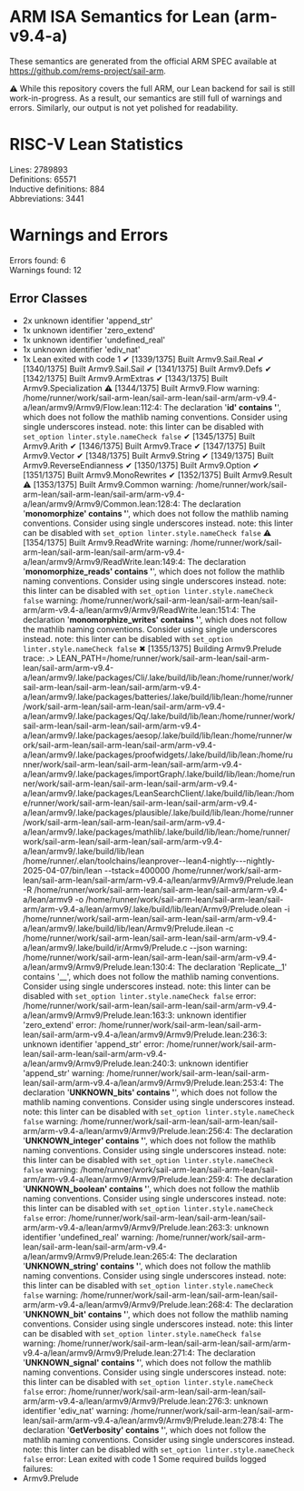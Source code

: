 # ARM ISA Semantics for Lean (arm-v9.4-a)

These semantics are generated from the official ARM SPEC available at
https://github.com/rems-project/sail-arm.

⚠️ While this repository covers the full ARM, our Lean backend for sail
is still work-in-progress. As a result, our semantics are still full of warnings
and errors. Similarly, our output is not yet polished for readability.
# RISC-V Lean Statistics

Lines: 2789893  
Definitions: 65571  
Inductive definitions: 884  
Abbreviations: 3441  

# Warnings and Errors

Errors found: 6  
Warnings found: 12  

## Error Classes

- 2x unknown identifier 'append_str'
- 1x unknown identifier 'zero_extend'
- 1x unknown identifier 'undefined_real'
- 1x unknown identifier 'ediv_nat'
- 1x Lean exited with code 1
✔ [1339/1375] Built Armv9.Sail.Real
✔ [1340/1375] Built Armv9.Sail.Sail
✔ [1341/1375] Built Armv9.Defs
✔ [1342/1375] Built Armv9.ArmExtras
✔ [1343/1375] Built Armv9.Specialization
⚠ [1344/1375] Built Armv9.Flow
warning: /home/runner/work/sail-arm-lean/sail-arm-lean/sail-arm/arm-v9.4-a/lean/armv9/Armv9/Flow.lean:112:4: The declaration '__id' contains '__', which does not follow the mathlib naming conventions. Consider using single underscores instead.
note: this linter can be disabled with `set_option linter.style.nameCheck false`
✔ [1345/1375] Built Armv9.Arith
✔ [1346/1375] Built Armv9.Trace
✔ [1347/1375] Built Armv9.Vector
✔ [1348/1375] Built Armv9.String
✔ [1349/1375] Built Armv9.ReverseEndianness
✔ [1350/1375] Built Armv9.Option
✔ [1351/1375] Built Armv9.MonoRewrites
✔ [1352/1375] Built Armv9.Result
⚠ [1353/1375] Built Armv9.Common
warning: /home/runner/work/sail-arm-lean/sail-arm-lean/sail-arm/arm-v9.4-a/lean/armv9/Armv9/Common.lean:128:4: The declaration '__monomorphize' contains '__', which does not follow the mathlib naming conventions. Consider using single underscores instead.
note: this linter can be disabled with `set_option linter.style.nameCheck false`
⚠ [1354/1375] Built Armv9.ReadWrite
warning: /home/runner/work/sail-arm-lean/sail-arm-lean/sail-arm/arm-v9.4-a/lean/armv9/Armv9/ReadWrite.lean:149:4: The declaration '__monomorphize_reads' contains '__', which does not follow the mathlib naming conventions. Consider using single underscores instead.
note: this linter can be disabled with `set_option linter.style.nameCheck false`
warning: /home/runner/work/sail-arm-lean/sail-arm-lean/sail-arm/arm-v9.4-a/lean/armv9/Armv9/ReadWrite.lean:151:4: The declaration '__monomorphize_writes' contains '__', which does not follow the mathlib naming conventions. Consider using single underscores instead.
note: this linter can be disabled with `set_option linter.style.nameCheck false`
✖ [1355/1375] Building Armv9.Prelude
trace: .> LEAN_PATH=/home/runner/work/sail-arm-lean/sail-arm-lean/sail-arm/arm-v9.4-a/lean/armv9/.lake/packages/Cli/.lake/build/lib/lean:/home/runner/work/sail-arm-lean/sail-arm-lean/sail-arm/arm-v9.4-a/lean/armv9/.lake/packages/batteries/.lake/build/lib/lean:/home/runner/work/sail-arm-lean/sail-arm-lean/sail-arm/arm-v9.4-a/lean/armv9/.lake/packages/Qq/.lake/build/lib/lean:/home/runner/work/sail-arm-lean/sail-arm-lean/sail-arm/arm-v9.4-a/lean/armv9/.lake/packages/aesop/.lake/build/lib/lean:/home/runner/work/sail-arm-lean/sail-arm-lean/sail-arm/arm-v9.4-a/lean/armv9/.lake/packages/proofwidgets/.lake/build/lib/lean:/home/runner/work/sail-arm-lean/sail-arm-lean/sail-arm/arm-v9.4-a/lean/armv9/.lake/packages/importGraph/.lake/build/lib/lean:/home/runner/work/sail-arm-lean/sail-arm-lean/sail-arm/arm-v9.4-a/lean/armv9/.lake/packages/LeanSearchClient/.lake/build/lib/lean:/home/runner/work/sail-arm-lean/sail-arm-lean/sail-arm/arm-v9.4-a/lean/armv9/.lake/packages/plausible/.lake/build/lib/lean:/home/runner/work/sail-arm-lean/sail-arm-lean/sail-arm/arm-v9.4-a/lean/armv9/.lake/packages/mathlib/.lake/build/lib/lean:/home/runner/work/sail-arm-lean/sail-arm-lean/sail-arm/arm-v9.4-a/lean/armv9/.lake/build/lib/lean /home/runner/.elan/toolchains/leanprover--lean4-nightly---nightly-2025-04-07/bin/lean --tstack=400000 /home/runner/work/sail-arm-lean/sail-arm-lean/sail-arm/arm-v9.4-a/lean/armv9/Armv9/Prelude.lean -R /home/runner/work/sail-arm-lean/sail-arm-lean/sail-arm/arm-v9.4-a/lean/armv9 -o /home/runner/work/sail-arm-lean/sail-arm-lean/sail-arm/arm-v9.4-a/lean/armv9/.lake/build/lib/lean/Armv9/Prelude.olean -i /home/runner/work/sail-arm-lean/sail-arm-lean/sail-arm/arm-v9.4-a/lean/armv9/.lake/build/lib/lean/Armv9/Prelude.ilean -c /home/runner/work/sail-arm-lean/sail-arm-lean/sail-arm/arm-v9.4-a/lean/armv9/.lake/build/ir/Armv9/Prelude.c --json
warning: /home/runner/work/sail-arm-lean/sail-arm-lean/sail-arm/arm-v9.4-a/lean/armv9/Armv9/Prelude.lean:130:4: The declaration 'Replicate__1' contains '__', which does not follow the mathlib naming conventions. Consider using single underscores instead.
note: this linter can be disabled with `set_option linter.style.nameCheck false`
error: /home/runner/work/sail-arm-lean/sail-arm-lean/sail-arm/arm-v9.4-a/lean/armv9/Armv9/Prelude.lean:163:3: unknown identifier 'zero_extend'
error: /home/runner/work/sail-arm-lean/sail-arm-lean/sail-arm/arm-v9.4-a/lean/armv9/Armv9/Prelude.lean:236:3: unknown identifier 'append_str'
error: /home/runner/work/sail-arm-lean/sail-arm-lean/sail-arm/arm-v9.4-a/lean/armv9/Armv9/Prelude.lean:240:3: unknown identifier 'append_str'
warning: /home/runner/work/sail-arm-lean/sail-arm-lean/sail-arm/arm-v9.4-a/lean/armv9/Armv9/Prelude.lean:253:4: The declaration '__UNKNOWN_bits' contains '__', which does not follow the mathlib naming conventions. Consider using single underscores instead.
note: this linter can be disabled with `set_option linter.style.nameCheck false`
warning: /home/runner/work/sail-arm-lean/sail-arm-lean/sail-arm/arm-v9.4-a/lean/armv9/Armv9/Prelude.lean:256:4: The declaration '__UNKNOWN_integer' contains '__', which does not follow the mathlib naming conventions. Consider using single underscores instead.
note: this linter can be disabled with `set_option linter.style.nameCheck false`
warning: /home/runner/work/sail-arm-lean/sail-arm-lean/sail-arm/arm-v9.4-a/lean/armv9/Armv9/Prelude.lean:259:4: The declaration '__UNKNOWN_boolean' contains '__', which does not follow the mathlib naming conventions. Consider using single underscores instead.
note: this linter can be disabled with `set_option linter.style.nameCheck false`
error: /home/runner/work/sail-arm-lean/sail-arm-lean/sail-arm/arm-v9.4-a/lean/armv9/Armv9/Prelude.lean:263:3: unknown identifier 'undefined_real'
warning: /home/runner/work/sail-arm-lean/sail-arm-lean/sail-arm/arm-v9.4-a/lean/armv9/Armv9/Prelude.lean:265:4: The declaration '__UNKNOWN_string' contains '__', which does not follow the mathlib naming conventions. Consider using single underscores instead.
note: this linter can be disabled with `set_option linter.style.nameCheck false`
warning: /home/runner/work/sail-arm-lean/sail-arm-lean/sail-arm/arm-v9.4-a/lean/armv9/Armv9/Prelude.lean:268:4: The declaration '__UNKNOWN_bit' contains '__', which does not follow the mathlib naming conventions. Consider using single underscores instead.
note: this linter can be disabled with `set_option linter.style.nameCheck false`
warning: /home/runner/work/sail-arm-lean/sail-arm-lean/sail-arm/arm-v9.4-a/lean/armv9/Armv9/Prelude.lean:271:4: The declaration '__UNKNOWN_signal' contains '__', which does not follow the mathlib naming conventions. Consider using single underscores instead.
note: this linter can be disabled with `set_option linter.style.nameCheck false`
error: /home/runner/work/sail-arm-lean/sail-arm-lean/sail-arm/arm-v9.4-a/lean/armv9/Armv9/Prelude.lean:276:3: unknown identifier 'ediv_nat'
warning: /home/runner/work/sail-arm-lean/sail-arm-lean/sail-arm/arm-v9.4-a/lean/armv9/Armv9/Prelude.lean:278:4: The declaration '__GetVerbosity' contains '__', which does not follow the mathlib naming conventions. Consider using single underscores instead.
note: this linter can be disabled with `set_option linter.style.nameCheck false`
error: Lean exited with code 1
Some required builds logged failures:
- Armv9.Prelude

